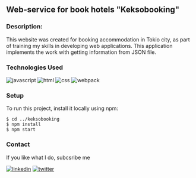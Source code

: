 ## Web-service for book hotels "Keksobooking"

### Description:
This website was created for booking accommodation in Tokio city, as part of training my skills in developing web applications. This application implements the work with getting information from JSON file.

### Technologies Used
![javascript](https://img.shields.io/badge/Javascript-000000?style=for-the-badge&logo=javascript)
![html](https://img.shields.io/badge/HTML-000000?style=for-the-badge&logo=html5)
![css](https://img.shields.io/badge/CSS-000000?style=for-the-badge&logo=CSS3)
![webpack](https://img.shields.io/badge/Webpack-000000?style=for-the-badge&logo=webpack)

### Setup
To run this project, install it locally using npm:

```
$ cd ../keksobooking
$ npm install
$ npm start
```

### Contact
If you like what I do, subcsribe me  

[![linkedin](https://img.shields.io/badge/LinkedIn-000000?style=for-the-badge&logo=linkedin)](https://www.linkedin.com/in/tkachenkoyu/)
[![twitter](https://img.shields.io/badge/Twitter-000000?style=for-the-badge&logo=twitter)](https://twitter.com/slogan_here)
